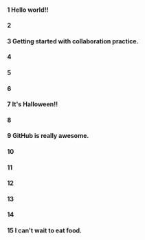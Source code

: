 #### 1 Hello world!!
#### 2
#### 3 Getting started with collaboration practice.
#### 4
#### 5 
#### 6
#### 7 It's Halloween!!
#### 8
#### 9 GitHub is really awesome.
#### 10
#### 11
#### 12
#### 13
#### 14
#### 15 I can't wait to eat food. 
